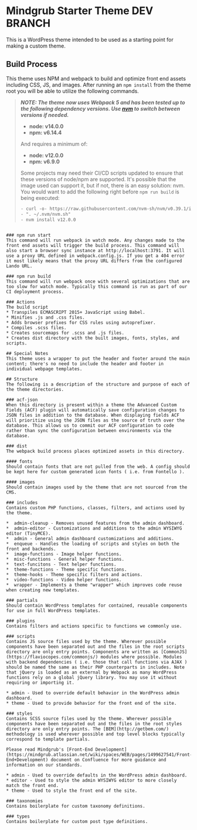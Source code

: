 # Mindgrub Starter Theme DEV BRANCH

This is a WordPress theme intended to be used as a starting point for making a custom theme.

## Build Process

This theme uses NPM and webpack to build and optimize front end assets including CSS, JS, and images. After running an `npm install` from the theme root you will be able to utilize the following commands.

> **<em>NOTE: The theme now uses Webpack 5 and has been tested up to the following dependency versions. Use [nvm](https://github.com/nvm-sh/nvm) to switch between versions if needed.</em>**
> - **node: v14.0.0**
> - **npm: v6.14.4**
>
> And requires a minimum of:
> - **node: v12.0.0**
> - **npm: v6.9.0**
>
> Some projects may need their CI/CD scripts updated to ensure that these versions of
> node/npm are supported. It's possible that the image used can support it, but if not, there is an easy solution: nvm.
> You would want to add the following right before `npm run build` is being executed:
> ```html
> - curl -o- https://raw.githubusercontent.com/nvm-sh/nvm/v0.39.1/install.sh | bash
> - ". ~/.nvm/nvm.sh"
> - nvm install v12.0.0
```

### npm run start
This command will run webpack in watch mode. Any changes made to the front end assets will trigger the build process. This command will also start a browser sync instance at http://localhost:3791. It will use a proxy URL defined in webpack.config.js. If you get a 404 error it most likely means that the proxy URL differs from the configured Lando URL.

### npm run build
This command will run webpack once with several optimizations that are too slow for watch mode. Typically this command is run as part of our CI deployment process.

### Actions
The build script
* Transpiles ECMASCRIPT 2015+ JavaScript using Babel.
* Minifies .js and .css files.
* Adds browser prefixes for CSS rules using autoprefixer.
* Compiles .scss files.
* Creates sourcemaps for .scss and .js files.
* Creates dist directory with the built images, fonts, styles, and scripts.

## Special Notes
This theme uses a wrapper to put the header and footer around the main content; there's no need to include the header and footer in individual webpage templates.

## Structure
The following is a description of the structure and purpose of each of the theme directories.

### acf-json
When this directory is present within a theme the Advanced Custom Fields (ACF) plugin will automatically save configuration changes to JSON files in addition to the database. When displaying fields ACF will prioritize using the JSON files as the source of truth over the database. This allows us to commit our ACF configuration to code rather than sync the configuration between environments via the database.

### dist
The webpack build process places optimized assets in this directory.

#### fonts
Should contain fonts that are not pulled from the web. A config should be kept here for custom generated icon fonts ( i.e. from Fontello ).

#### images
Should contain images used by the theme that are not sourced from the CMS.

### includes
Contains custom PHP functions, classes, filters, and actions used by the theme.

*  admin-cleanup - Removes unused features from the admin dashboard.
*  admin-editor - Customizations and additions to the admin WYSIWYG editor (TinyMCE).
*  admin - General admin dashboard customizations and additions.
*  enqueue - Handles the loading of scripts and styles on both the front and backends.
*  image-functions - Image helper functions.
*  misc-functions - General helper functions.
*  text-funcitons - Text helper functions.
*  theme-functions - Theme specific functions.
*  theme-hooks - Theme specific filters and actions.
*  video-functions - Video helper functions.
*  wrapper - Implements a theme "wrapper" which improves code reuse when creating new templates.

### partials
Should contain WordPress templates for contained, reusable components for use in full WordPress templates.

### plugins
Contains filters and actions specific to functions we commonly use.

### scripts
Contains JS source files used by the theme. Wherever possible components have been separated out and the files in the root scripts directory are only entry points. Components are written as [CommonJS](https://flaviocopes.com/commonjs/) modules where possible. Modules with backend dependencies ( i.e. those that call functions via AJAX ) should be named the same as their PHP counterparts in includes. Note that jQuery is loaded as an external by Webpack as many WordPress functions rely on a global jQuery library. You may use it without requiring or importing it.

* admin - Used to override default behavior in the WordPress admin dashboard.
* theme - Used to provide behavior for the front end of the site.

### styles
Contains SCSS source files used by the theme. Wherever possible components have been separated out and the files in the root styles directory are only entry points. The [BEM](http://getbem.com/) methodology is used wherever possible and top level blocks typically correspond to template partials.

Please read Mindgrub's [Front-End Development](https://mindgrub.atlassian.net/wiki/spaces/WEB/pages/1499627541/Front-End+Development) document on Confluence for more guidance and information on our standards.

* admin - Used to override defaults in the WordPress admin dashboard.
* editor - Used to style the admin WYSIWYG editor to more closely match the front end.
* theme - Used to style the front end of the site.

### taxonomies
Contains boilerplate for custom taxonomy definitions.

### types
Contains boilerplate for custom post type definitions.
